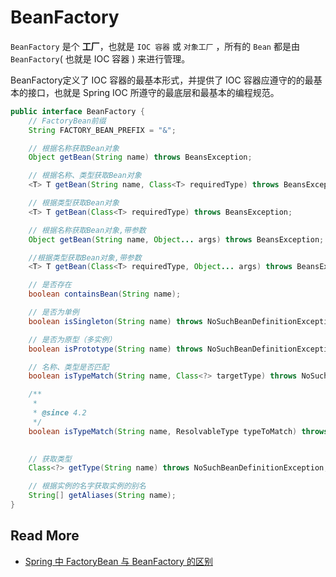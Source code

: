 # BeanFactory

`BeanFactory` 是个 **工厂**，也就是 `IOC 容器` 或 `对象工厂` ，所有的 `Bean` 都是由 `BeanFactory`( 也就是 IOC 容器 ) 来进行管理。

BeanFactory定义了 IOC 容器的最基本形式，并提供了 IOC 容器应遵守的的最基本的接口，也就是 Spring IOC 所遵守的最底层和最基本的编程规范。

```java
public interface BeanFactory {
    // FactoryBean前缀
    String FACTORY_BEAN_PREFIX = "&";

    // 根据名称获取Bean对象
    Object getBean(String name) throws BeansException;

    // 根据名称、类型获取Bean对象
    <T> T getBean(String name, Class<T> requiredType) throws BeansException;

    // 根据类型获取Bean对象
    <T> T getBean(Class<T> requiredType) throws BeansException;

    // 根据名称获取Bean对象,带参数
    Object getBean(String name, Object... args) throws BeansException;

    //根据类型获取Bean对象,带参数
    <T> T getBean(Class<T> requiredType, Object... args) throws BeansException;

    // 是否存在
    boolean containsBean(String name);

    // 是否为单例
    boolean isSingleton(String name) throws NoSuchBeanDefinitionException;

    // 是否为原型（多实例）
    boolean isPrototype(String name) throws NoSuchBeanDefinitionException;

    // 名称、类型是否匹配
    boolean isTypeMatch(String name, Class<?> targetType) throws NoSuchBeanDefinitionException;

    /**
     * 
     * @since 4.2
     */
    boolean isTypeMatch(String name, ResolvableType typeToMatch) throws NoSuchBeanDefinitionException;

    
    // 获取类型
    Class<?> getType(String name) throws NoSuchBeanDefinitionException;

    // 根据实例的名字获取实例的别名
    String[] getAliases(String name);
}
```



## Read More

- [Spring 中 FactoryBean 与 BeanFactory 的区别](https://www.cnblogs.com/ninth/p/6405366.html)